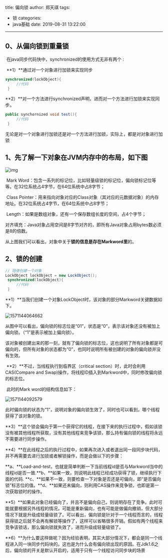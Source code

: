 title: 偏向锁
author: 郑天祺
tags:

  - 锁
categories:
  - java基础
date: 2019-08-31 13:22:00

---

## 0、从偏向锁到重量锁

​    在java同步代码快中，synchronized的使用方式无非有两个 :   

​    **1）**通过对一个对象进行加锁来实现同步

```java
synchronized(lockObject){
     //代码
 }
```

​     **2）**对一个方法进行synchronized声明，进而对一个方法进行加锁来实现同步。

```java
public synchornized void test(){
     //代码
 }
```

​     无论是对一个对象进行加锁还是对一个方法进行加锁，实际上，都是对对象进行加锁

## 1、先了解一下对象在JVM内存中的布局，如下图

![img](/img/java对象存储.png)

​        Mark Word：包含一系列的标记位，比如轻量级锁的标记位，偏向锁标记位等等。在32位系统占4字节，在64位系统中占8字节；

​         Class Pointer：用来指向对象对应的Class对象（其对应的元数据对象）的内存地址。在32位系统占4字节，在64位系统中占8字节；

​         Length：如果是数组对象，还有一个保存数组长度的空间，占4个字节；

​         对齐填充：Java对象占用空间是8字节对齐的，即所有Java对象占用bytes数必须是8的倍数。

​        从上图我们可以看出，对象中关于**锁的信息是存在Markword里**的。

## 2、锁的创建



```java
// 随便创建一个对象
LockObject lockObject = new LockObject();
 synchronized(lockObject){
     //代码
 }
```

​    **1）**当我们创建一个对象LockObject时，该对象的部分Markword关键数据如下。

![1571144064662](/img/锁的创建.png)

​         从图中可以看出，偏向锁的标志位是“01”，状态是“0”，表示该对象还没有被加上偏向锁。（“1”是表示被加上偏向锁）。

​         该对象被创建出来的那一刻，就有了偏向锁的标志位，这也说明了所有对象都是可偏向的，但所有对象的状态都为“0”，也同时说明所有被创建的对象的偏向锁并没有生效。

​    **2）**不过，当线程执行到临界区（critical section）时，此时会利用CAS(Compare and Swap)操作，将线程ID插入到Markword中，同时修改偏向锁的标志位。

​          此时的Mark word的结构信息如下：

![1571144092579](/img/锁的创建2.png)

​          此时偏向锁的状态为“1”，说明对象的偏向锁生效了，同时也可以看到，哪个线程获得了该对象的锁。   

​    **3）**这个锁会偏向于第一个获得它的线程，在接下来的执行过程中，假如该锁没有被其他线程所获取，没有其他线程来竞争该锁，那么持有偏向锁的线程将永远不需要进行同步操作。

​    **4）**在此线程之后的执行过程中，如果再次进入或者退出同一段同步块代码，并不再需要去进行加锁或者解锁操作，而是会做以下的步骤：

​         **a、**Load-and-test，也就是简单判断一下当前线程id是否与Markword当中的线程id是否一致.
​         **b、**如果一致，则说明此线程已经成功获得了锁，继续执行下面的代码.
​         **c、**如果不一致，则要检查一下对象是否还是可偏向，即“是否偏向锁”标志位的值。
​         **d、**如果还未偏向，则利用CAS操作来竞争锁，也即是第一次获取锁时的操作。

​    **5）**如果此对象已经偏向了，并且不是偏向自己，则说明存在了竞争。此时可能就要根据另外线程的情况，可能是重新偏向，也有可能是做偏向撤销，但大部分情况下就是升级成轻量级锁了。可以看出，偏向锁是针对于一个线程而言的，线程获得锁之后就不会再有解锁等操作了，这样可以省略很多开销。假如有两个线程来竞争该锁话，那么偏向锁就失效了，进而升级成轻量级锁了。

   **6）**为什么要这样做呢？因为经验表明，其实大部分情况下，都会是同一个线程进入同一块同步代码块的。这也是为什么会有偏向锁出现的原因。在Jdk1.6之后，偏向锁的开关是默认开启的，适用于只有一个线程访问同步块的场景